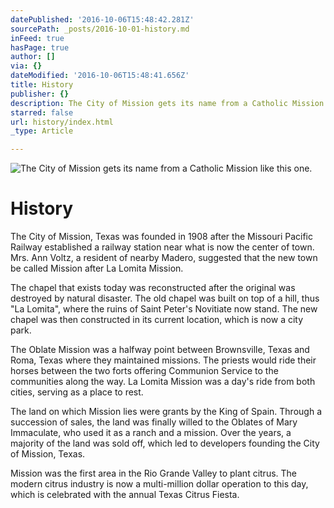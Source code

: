 ```yaml
---
datePublished: '2016-10-06T15:48:42.281Z'
sourcePath: _posts/2016-10-01-history.md
inFeed: true
hasPage: true
author: []
via: {}
dateModified: '2016-10-06T15:48:41.656Z'
title: History
publisher: {}
description: The City of Mission gets its name from a Catholic Mission like this one.
starred: false
url: history/index.html
_type: Article

---
```

![The City of Mission gets its name from a Catholic Mission like this one.](https://the-grid-user-content.s3-us-west-2.amazonaws.com/e6043bfd-a7f0-4c73-a6cd-7a4eb57c8edf.jpg)

# History

The City of Mission, Texas was founded in 1908 after the Missouri Pacific Railway established a railway station near what is now the center of town. Mrs. Ann Voltz, a resident of nearby Madero, suggested that the new town be called Mission after La Lomita Mission.

The chapel that exists today was reconstructed after the original was destroyed by natural disaster. The old chapel was built on top of a hill, thus "La Lomita", where the ruins of Saint Peter's Novitiate now stand. The new chapel was then constructed in its current location, which is now a city park. 

The Oblate Mission was a halfway point between Brownsville, Texas and Roma, Texas where they maintained missions. The priests would ride their horses between the two forts offering Communion Service to the communities along the way. La Lomita Mission was a day's ride from both cities, serving as a place to rest. 

The land on which Mission lies were grants by the King of Spain. Through a succession of sales, the land was finally willed to the Oblates of Mary Immaculate, who used it as a ranch and a mission. Over the years, a majority of the land was sold off, which led to developers founding the City of Mission, Texas. 

Mission was the first area in the Rio Grande Valley to plant citrus. The modern citrus industry is now a multi-million dollar operation to this day, which is celebrated with the annual Texas Citrus Fiesta.
